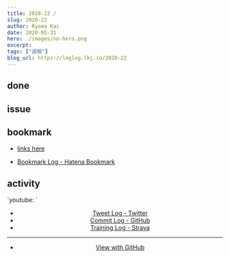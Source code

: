 ```yaml
---
title: 2020-22 / 
slug: 2020-22
author: Ryoma Kai
date: 2020-05-31
hero: ./images/no-hero.png
excerpt: 
tags: ["週報"]
blog_url: https://leglog.lkj.io/2020-22
---
```


<!--greeting here-->

## done

### 

## issue

### 

## bookmark

- [links here]()


- [Bookmark Log - Hatena Bookmark](https://b.hatena.ne.jp/Ryo_K/bookmark)

## activity

<Tweet tweetLink="" align="center" />
<Instagram instagramId="" />
`youtube: `

- [Tweet Log - Twitter](https://twitter.com/search?q=(from%3Alegnoh)%20until%3A2020-05-31%20since%3A2020-05-25%20-filter%3Areplies&src=typed_query)
- [Commit Log - GitHub](https://github.com/legnoh?tab=overview&from=2020-05-25&to=2020-05-31)
- [Training Log - Strava](https://www.strava.com/athletes/47349424/training/log)

----

- [View with GitHub](https://github.com/legnoh/leglog/blob/master/content/posts/202x/2020/22/index.md)
